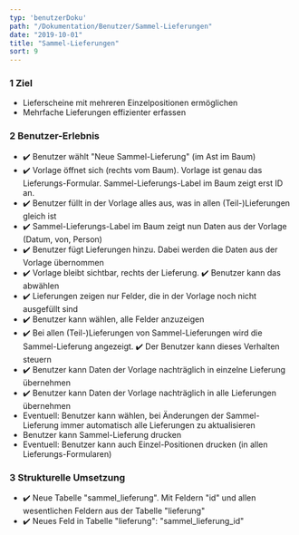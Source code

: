 ```yaml
---
typ: 'benutzerDoku'
path: "/Dokumentation/Benutzer/Sammel-Lieferungen"
date: "2019-10-01"
title: "Sammel-Lieferungen"
sort: 9
---
```


### 1	Ziel
- Lieferscheine mit mehreren Einzelpositionen ermöglichen
- Mehrfache Lieferungen effizienter erfassen

### 2	Benutzer-Erlebnis
- :heavy_check_mark: Benutzer wählt "Neue Sammel-Lieferung" (im Ast im Baum)
- :heavy_check_mark: Vorlage öffnet sich (rechts vom Baum). Vorlage ist genau das Lieferungs-Formular. Sammel-Lieferungs-Label im Baum zeigt erst ID an.
- :heavy_check_mark: Benutzer füllt in der Vorlage alles aus, was in allen (Teil-)Lieferungen gleich ist
- :heavy_check_mark: Sammel-Lieferungs-Label im Baum zeigt nun Daten aus der Vorlage (Datum, von, Person)
- :heavy_check_mark: Benutzer fügt Lieferungen hinzu. Dabei werden die Daten aus der Vorlage übernommen
- :heavy_check_mark: Vorlage bleibt sichtbar, rechts der Lieferung. :heavy_check_mark: Benutzer kann das abwählen
- :heavy_check_mark: Lieferungen zeigen nur Felder, die in der Vorlage noch nicht ausgefüllt sind
- :heavy_check_mark: Benutzer kann wählen, alle Felder anzuzeigen
- :heavy_check_mark: Bei allen (Teil-)Lieferungen von Sammel-Lieferungen wird die Sammel-Lieferung angezeigt. :heavy_check_mark: Der Benutzer kann dieses Verhalten steuern
- :heavy_check_mark: Benutzer kann Daten der Vorlage nachträglich in einzelne Lieferung übernehmen
- :heavy_check_mark: Benutzer kann Daten der Vorlage nachträglich in alle Lieferungen übernehmen
- Eventuell: Benutzer kann wählen, bei Änderungen der Sammel-Lieferung immer automatisch alle Lieferungen zu aktualisieren
- Benutzer kann Sammel-Lieferung drucken
- Eventuell: Benutzer kann auch Einzel-Positionen drucken (in allen Lieferungs-Formularen)

### 3 Strukturelle Umsetzung
- :heavy_check_mark: Neue Tabelle "sammel_lieferung". Mit Feldern "id" und allen wesentlichen Feldern aus der Tabelle "lieferung"
- :heavy_check_mark: Neues Feld in Tabelle "lieferung": "sammel_lieferung_id"
